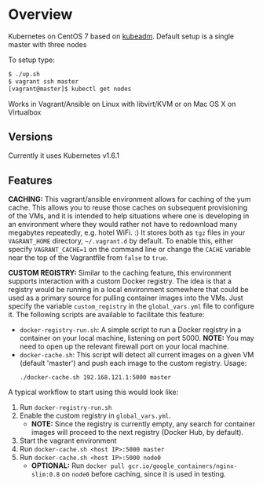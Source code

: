 # Overview
Kubernetes on CentOS 7 based on [kubeadm](http://kubernetes.io/docs/admin/kubeadm/).
Default setup is a single master with three nodes

To setup type:

```bash
$ ./up.sh
$ vagrant ssh master
[vagrant@master]$ kubectl get nodes
```

Works in Vagrant/Ansible on Linux with libvirt/KVM or on Mac OS X on Virtualbox

## Versions
Currently it uses Kubernetes v1.6.1

## Features

**CACHING:** This vagrant/ansible environment allows for caching of the yum
cache. This allows you to reuse those caches on subsequent provisioning of the
VMs, and it is intended to help situations where one is developing in an
environment where they would rather not have to redownload many megabytes
repeatedly, e.g. hotel WiFi. :)  It stores both as `tgz` files in your
`VAGRANT_HOME` directory, `~/.vagrant.d` by default. To enable this, either
specify `VAGRANT_CACHE=1` on the command line or change the `CACHE` variable
near the top of the Vagrantfile from `false` to `true`.

**CUSTOM REGISTRY:** Similar to the caching feature, this environment supports
interaction with a custom Docker registry. The idea is that a registry would
be running in a local environment somewhere that could be used as a primary
source for pulling container images into the VMs. Just specify the variable
`custom_registry` in the `global_vars.yml` file to configure it. The following
scripts are available to facilitate this feature:
 * `docker-registry-run.sh`: A simple script to run a Docker registry in a
   container on your local machine, listening on port 5000. **NOTE:** You may
   need to open up the relevant firewall port on your local machine.
 * `docker-cache.sh`: This script will detect all current images on a given VM
   (default 'master') and push each image to the custom registry. Usage:
   ```
   ./docker-cache.sh 192.168.121.1:5000 master
   ```
A typical workflow to start using this would look like:
 1. Run `docker-registry-run.sh`
 2. Enable the custom registry in `global_vars.yml`.
    * **NOTE:** Since the registry is currently empty, any search for container
      images will proceed to the next registry (Docker Hub, by default).
 3. Start the vagrant environment
 4. Run `docker-cache.sh <host IP>:5000 master`
 5. Run `docker-cache.sh <host IP>:5000 node0`
    * **OPTIONAL:** Run `docker pull gcr.io/google_containers/nginx-slim:0.8`
      on `node0` before caching, since it is used in testing.
